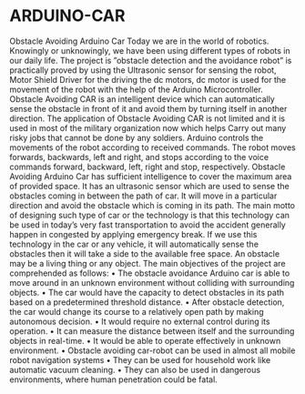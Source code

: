 # ARDUINO-CAR
Obstacle Avoiding Arduino Car
Today we are in the world of robotics. Knowingly or unknowingly, we have been using different types of robots in our daily life. The project is ”obstacle detection and the avoidance robot” is practically proved by using the Ultrasonic sensor for sensing the robot, Motor Shield Driver for the driving the dc motors, dc motor is used for the movement of the robot with the help of the Arduino Microcontroller.
Obstacle Avoiding CAR is an intelligent device which can automatically sense the obstacle in front of it and avoid them by turning itself in another direction. The application of Obstacle Avoiding CAR is not limited and it is used in most of the military organization now which helps Carry out many risky jobs that cannot be done by any soldiers. Arduino controls the movements of the robot according to received
commands. The robot moves forwards, backwards, left and right, and stops according to the voice commands forward, backward, left, right and stop, respectively.
Obstacle Avoiding Arduino Car has sufficient intelligence to cover the maximum area of provided space. It has an ultrasonic sensor which are used to sense the obstacles coming in between the path of car. It will move in a particular direction and avoid the obstacle which is coming in its path. The main motto of designing such type of car or the technology is that this technology can be used in today’s very fast transportation to avoid the accident generally happen in congested by applying emergency break. If we use this technology in the car or any vehicle, it will automatically sense the obstacles then it will take a side to the available free space. An obstacle may be a living thing or any object.
The main objectives of the project are comprehended as follows:
• The obstacle avoidance Arduino car is able to move around in an unknown environment
without colliding with surrounding objects.
• The car would have the capacity to detect obstacles in its path based on a predetermined
threshold distance.
• After obstacle detection, the car would change its course to a relatively open path by making autonomous decision.
• It would require no external control during its operation.
• It can measure the distance between itself and the surrounding objects in real-time.
• It would be able to operate effectively in unknown environment.
• Obstacle avoiding car-robot can be used in almost all mobile robot navigation systems
• They can be used for household work like automatic vacuum cleaning.
• They can also be used in dangerous environments, where human penetration could be fatal.


